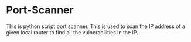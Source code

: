 # Port-Scanner
This is python script port scanner. This is used to scan the IP address of a given local router to find all the vulnerabilities in the IP.

